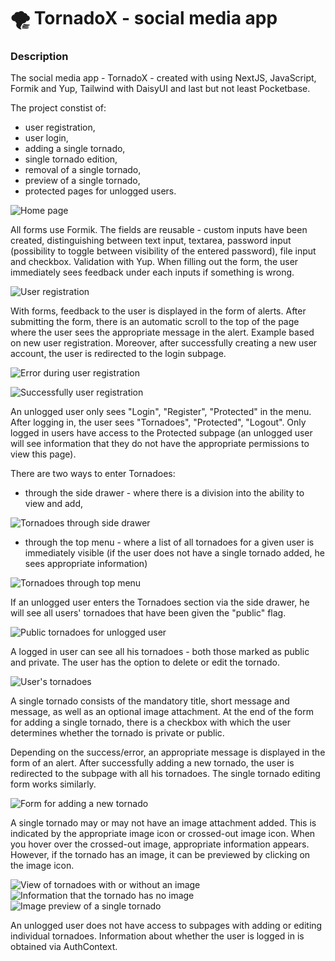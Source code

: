 # 🌪️ TornadoX - social media app

### Description

The social media app - TornadoX - created with using NextJS, JavaScript, Formik and Yup, Tailwind with DaisyUI and last but not least Pocketbase.

The project constist of:

- user registration,
- user login,
- adding a single tornado,
- single tornado edition,
- removal of a single tornado,
- preview of a single tornado,
- protected pages for unlogged users.

![Home page](previews/view-01.png)

All forms use Formik. The fields are reusable - custom inputs have been created, distinguishing between text input, textarea, password input (possibility to toggle between visibility of the entered password), file input and checkbox. Validation with Yup. When filling out the form, the user immediately sees feedback under each inputs if something is wrong.

![User registration](previews/view-02.png)

With forms, feedback to the user is displayed in the form of alerts. After submitting the form, there is an automatic scroll to the top of the page where the user sees the appropriate message in the alert. Example based on new user registration. Moreover, after successfully creating a new user account, the user is redirected to the login subpage.

![Error during user registration](previews/view-03.png)

![Successfully user registration](previews/view-04.png)

An unlogged user only sees "Login", "Register", "Protected" in the menu. After logging in, the user sees "Tornadoes", "Protected", "Logout". Only logged in users have access to the Protected subpage (an unlogged user will see information that they do not have the appropriate permissions to view this page).

There are two ways to enter Tornadoes:

- through the side drawer - where there is a division into the ability to view and add,

![Tornadoes through side drawer](previews/view-05.png)

- through the top menu - where a list of all tornadoes for a given user is immediately visible (if the user does not have a single tornado added, he sees appropriate information)

![Tornadoes through top menu](previews/view-06.png)

If an unlogged user enters the Tornadoes section via the side drawer, he will see all users' tornadoes that have been given the "public" flag.

![Public tornadoes for unlogged user](previews/view-07.png)

A logged in user can see all his tornadoes - both those marked as public and private. The user has the option to delete or edit the tornado.

![User's tornadoes](previews/view-08.png)

A single tornado consists of the mandatory title, short message and message, as well as an optional image attachment. At the end of the form for adding a single tornado, there is a checkbox with which the user determines whether the tornado is private or public.

Depending on the success/error, an appropriate message is displayed in the form of an alert. After successfully adding a new tornado, the user is redirected to the subpage with all his tornadoes. The single tornado editing form works similarly.

![Form for adding a new tornado](previews/view-09.png)

A single tornado may or may not have an image attachment added. This is indicated by the appropriate image icon or crossed-out image icon. When you hover over the crossed-out image, appropriate information appears. However, if the tornado has an image, it can be previewed by clicking on the image icon.

![View of tornadoes with or without an image](previews/view-10.png)
![Information that the tornado has no image](previews/view-11.png)
![Image preview of a single tornado](previews/view-12.png)

An unlogged user does not have access to subpages with adding or editing individual tornadoes. Information about whether the user is logged in is obtained via AuthContext.
